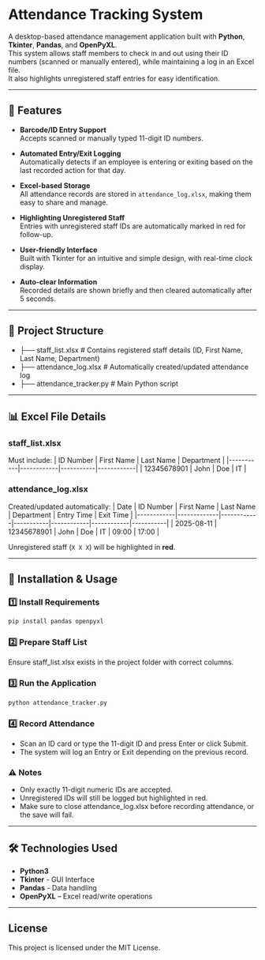 # Attendance Tracking System

A desktop-based attendance management application built with **Python**, **Tkinter**, **Pandas**, and **OpenPyXL**.  
This system allows staff members to check in and out using their ID numbers (scanned or manually entered), while maintaining a log in an Excel file.  
It also highlights unregistered staff entries for easy identification.

---

## 📌 Features

- **Barcode/ID Entry Support**  
  Accepts scanned or manually typed 11-digit ID numbers.
  
- **Automated Entry/Exit Logging**  
  Automatically detects if an employee is entering or exiting based on the last recorded action for that day.
  
- **Excel-based Storage**  
  All attendance records are stored in `attendance_log.xlsx`, making them easy to share and manage.
  
- **Highlighting Unregistered Staff**  
  Entries with unregistered staff IDs are automatically marked in red for follow-up.
  
- **User-friendly Interface**  
  Built with Tkinter for an intuitive and simple design, with real-time clock display.
  
- **Auto-clear Information**  
  Recorded details are shown briefly and then cleared automatically after 5 seconds.

---

## 📂 Project Structure
- ├── staff_list.xlsx # Contains registered staff details (ID, First Name, Last Name, Department)
- ├── attendance_log.xlsx # Automatically created/updated attendance log
- ├── attendance_tracker.py # Main Python script

---


## 📊 Excel File Details

### staff_list.xlsx  
Must include:
| ID Number | First Name | Last Name | Department |
|-----------|------------|-----------|------------|
| 12345678901 | John      | Doe       | IT         |

### attendance_log.xlsx  
Created/updated automatically:
| Date       | ID Number   | First Name | Last Name | Department | Entry Time | Exit Time |
|------------|-------------|------------|-----------|------------|------------|-----------|
| 2025-08-11 | 12345678901 | John       | Doe       | IT         | 09:00      | 17:00     |

Unregistered staff (`X X X`) will be highlighted in **red**.

---

## 🚀 Installation & Usage

### 1️⃣ Install Requirements

```bash
pip install pandas openpyxl
```

### 2️⃣ Prepare Staff List
Ensure staff_list.xlsx exists in the project folder with correct columns.

### 3️⃣ Run the Application
```bash
python attendance_tracker.py
```
### 4️⃣ Record Attendance
- Scan an ID card or type the 11-digit ID and press Enter or click Submit.
- The system will log an Entry or Exit depending on the previous record.

### ⚠️ Notes
- Only exactly 11-digit numeric IDs are accepted.
- Unregistered IDs will still be logged but highlighted in red.
- Make sure to close attendance_log.xlsx before recording attendance, or the save will fail.

---

## 🛠 Technologies Used
- **Python3**
- **Tkinter** - GUI Interface
- **Pandas** - Data handling
- **OpenPyXL** – Excel read/write operations

---

## License
This project is licensed under the MIT License.
